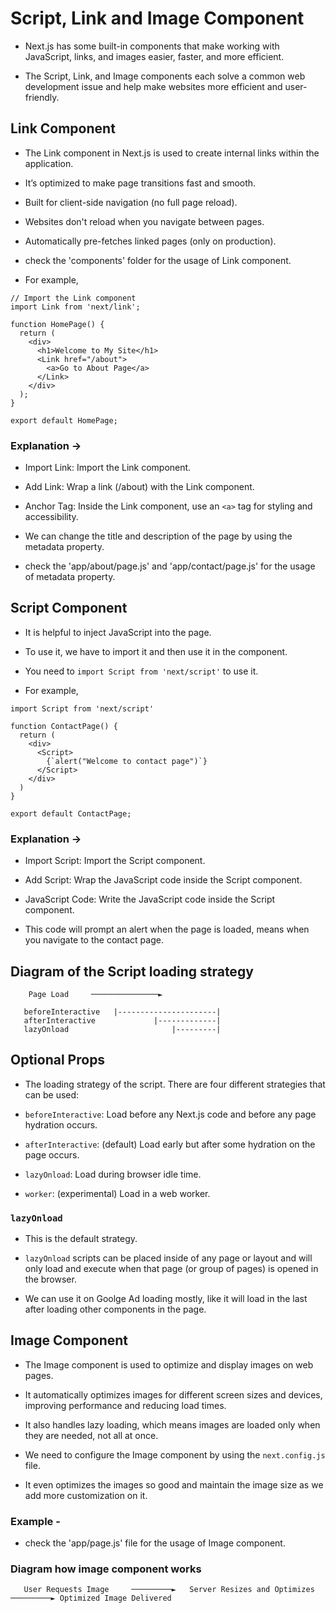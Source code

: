 # Script, Link and Image Component

- Next.js has some built-in components that make working with JavaScript, links, and images easier, faster, and more efficient. 

- The Script, Link, and Image components each solve a common web development issue and help make websites more efficient and user-friendly.

## Link Component

- The Link component in Next.js is used to create internal links within the application. 

- It’s optimized to make page transitions fast and smooth.

- Built for client-side navigation (no full page reload).

- Websites don't reload when you navigate between pages.

- Automatically pre-fetches linked pages (only on production).

- check the 'components' folder for the usage of Link component.

- For example,

```
// Import the Link component
import Link from 'next/link';

function HomePage() {
  return (
    <div>
      <h1>Welcome to My Site</h1>
      <Link href="/about">
        <a>Go to About Page</a>
      </Link>
    </div>
  );
}

export default HomePage;

```
### Explanation -> 

- Import Link: Import the Link component.

- Add Link: Wrap a link (/about) with the Link component.
- Anchor Tag: Inside the Link component, use an `<a>` tag for styling and accessibility.

- We can change the title and description of the page by using the metadata property.

- check the 'app/about/page.js' and 'app/contact/page.js' for the usage of metadata property.

## Script Component

- It is helpful to inject JavaScript into the page.

- To use it, we have to import it and then use it in the component.

- You need to `import Script from 'next/script'` to use it.

- For example,

```
import Script from 'next/script'

function ContactPage() {
  return (
    <div>
      <Script>
        {`alert("Welcome to contact page")`}
      </Script>
    </div>
  )
}

export default ContactPage;
```

### Explanation -> 

- Import Script: Import the Script component.

- Add Script: Wrap the JavaScript code inside the Script component.

- JavaScript Code: Write the JavaScript code inside the Script component.

- This code will prompt an alert when the page is loaded, means when you navigate to the contact page.

## Diagram of the Script loading strategy

```
    Page Load     ───────────────►
   
   beforeInteractive   |----------------------|
   afterInteractive             |-------------|
   lazyOnload                       |---------| 
```

## Optional Props

- The loading strategy of the script. There are four different strategies that can be used:

- `beforeInteractive`: Load before any Next.js code and before any page hydration occurs.
- `afterInteractive`: (default) Load early but after some hydration on the page occurs.
- `lazyOnload`: Load during browser idle time.
- `worker`: (experimental) Load in a web worker.


### `lazyOnload`

- This is the default strategy.

- `lazyOnload` scripts can be placed inside of any page or layout and will only load and execute when that page (or group of pages) is opened in the browser.

- We can use it on Goolge Ad loading mostly, like it will load in the last after loading other components in the page.

## Image Component

- The Image component is used to optimize and display images on web pages.

- It automatically optimizes images for different screen sizes and devices, improving performance and reducing load times.

- It also handles lazy loading, which means images are loaded only when they are needed, not all at once.

- We need to configure the Image component by using the `next.config.js` file.

- It even optimizes the images so good and maintain the image size as we add more customization on it.

### Example -

- check the 'app/page.js' file for the usage of Image component.

### Diagram how image component works

```
   User Requests Image     ─────────►   Server Resizes and Optimizes ─────────► Optimized Image Delivered
```